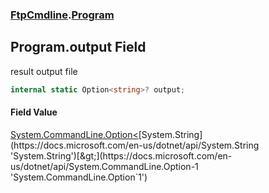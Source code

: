 ### [FtpCmdline](FtpCmdline.md 'FtpCmdline').[Program](Program.md 'FtpCmdline.Program')

## Program.output Field

result output file

```csharp
internal static Option<string>? output;
```

#### Field Value
[System.CommandLine.Option&lt;](https://docs.microsoft.com/en-us/dotnet/api/System.CommandLine.Option-1 'System.CommandLine.Option`1')[System.String](https://docs.microsoft.com/en-us/dotnet/api/System.String 'System.String')[&gt;](https://docs.microsoft.com/en-us/dotnet/api/System.CommandLine.Option-1 'System.CommandLine.Option`1')